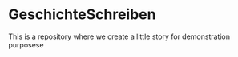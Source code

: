 # GeschichteSchreiben
This is a repository where we create a little story for demonstration purposese
